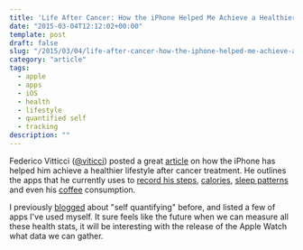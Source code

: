 ```yaml
---
title: 'Life After Cancer: How the iPhone Helped Me Achieve a Healthier Lifestyle'
date: "2015-03-04T12:12:02+00:00"
template: post
draft: false
slug: "/2015/03/04/life-after-cancer-how-the-iphone-helped-me-achieve-a-healthier-lifestyle/"
category: "article"
tags:
  - apple
  - apps
  - iOS
  - health
  - lifestyle
  - quantified self
  - tracking
description: ""
---
```


Federico Vitticci (<a href="https://twitter.com/viticci" title="@viticci" target="_blank">@viticci</a>) posted a great [article](http://www.macstories.net/stories/life-after-cancer-how-the-iphone-helped-me-achieve-a-healthier-lifestyle/) on how the iPhone has helped him achieve a healthier lifestyle after cancer treatment. He outlines the apps that he currently uses to <a href="https://itunes.apple.com/nz/app/pedometer++/id712286167?mt=8&uo=4&at=10lnRx" title="Pedometer++" target="_blank">record his steps</a>, <a href="https://itunes.apple.com/nz/app/lifesum-lifestyle-tracker/id286906691?mt=8&uo=4&at=10lnRx" title="Lifesum" target="_blank">calories</a>, <a href="https://itunes.apple.com/nz/app/pillow-smart-sleep-cycle-alarm/id878691772?mt=8&uo=4&at=10lnRx" title="Pillow" target="_blank">sleep patterns</a> and even his <a href="https://itunes.apple.com/nz/app/up-coffee/id828031130?mt=8&uo=4&at=10lnRx" title="UP Coffee" target="_blank">coffee</a> consumption.

I previously <a href="http://www.andrewford.co.nz/self-quantifying/" title="Self Quantifying">blogged</a> about "self quantifying" before, and listed a few of apps I've used myself. It sure feels like the future when we can measure all these health stats, it will be interesting with the release of the Apple Watch what data we can gather.